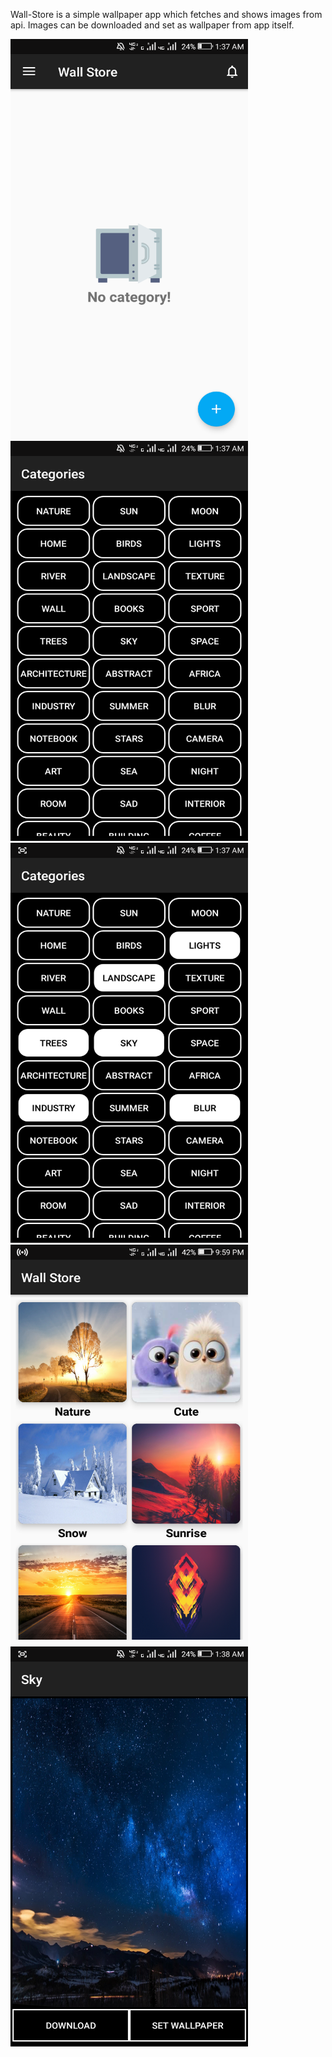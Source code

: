 Wall-Store is a simple wallpaper app which fetches and shows images from api. Images can be downloaded and set as wallpaper from app itself.


<img src="Screenshot_2018-02-05-01-37-41.png" width="380" height="640">   <img src="Screenshot_2018-02-05-01-37-49.png" width="380" height="640">
<img src="Screenshot_2018-02-05-01-37-59.png" width="380" height="640">   <img src="first.png" width="380" height="640">
<img src="Screenshot_2018-02-05-01-38-46.png" width="380" height="640">

